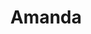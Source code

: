---
title: Amanda
date: 
draft: false

# descripcion
description : Aro de plata pasante

materials: Plata 925

color: Plateado

dimensions: 0,8cm diam

code: 01-20-0447

type: "Aros"

categories: []

price: $1.520,00

# Images
# first image will be shown in the product page
images:
  # - image: "images/path_to_image"
  # La ubicacion de las imagenes es imagenes/Aros/Aros.Solo Plata/01-20-0447-amanda
  - image: "./images/aros/solo_plata/01-20-0447-redondo-chato_a.JPG"
  - image: "./images/aros/solo_plata/01-20-0447-redondo-chato_b.JPG"
---